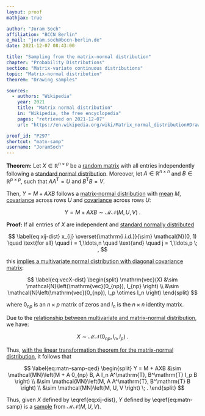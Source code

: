 ```yaml
---
layout: proof
mathjax: true

author: "Joram Soch"
affiliation: "BCCN Berlin"
e_mail: "joram.soch@bccn-berlin.de"
date: 2021-12-07 08:43:00

title: "Sampling from the matrix-normal distribution"
chapter: "Probability Distributions"
section: "Matrix-variate continuous distributions"
topic: "Matrix-normal distribution"
theorem: "Drawing samples"

sources:
  - authors: "Wikipedia"
    year: 2021
    title: "Matrix normal distribution"
    in: "Wikipedia, the free encyclopedia"
    pages: "retrieved on 2021-12-07"
    url: "https://en.wikipedia.org/wiki/Matrix_normal_distribution#Drawing_values_from_the_distribution"

proof_id: "P297"
shortcut: "matn-samp"
username: "JoramSoch"
---
```



**Theorem:** Let $X \in \mathbb{R}^{n \times p}$ be a [random matrix](/D/rmat) with all entries independently following a [standard normal distribution](/D/snorm). Moreover, let $A \in \mathbb{R}^{n \times n}$ and $B \in \mathbb{R}^{p \times p}$, such that $A A^\mathrm{T} = U$ and $B^\mathrm{T} B = V$.

Then, $Y = M + A X B$ follows a [matrix-normal distribution](/D/matn) with [mean](/D/mean-rmat) $M$, [covariance](/D/covmat) across rows $U$ and [covariance](/D/covmat) across rows $U$:

$$ \label{eq:matn-samp}
Y = M + A X B \sim \mathcal{MN}(M, U, V) \; .
$$


**Proof:** If all entries of $X$ are independent and [standard normally distributed](/D/snorm)

$$ \label{eq:xij-dist}
x_{ij} \overset{\mathrm{i.i.d.}}{\sim} \mathcal{N}(0, 1) \quad \text{for all} \quad i = 1,\ldots,n \quad \text{and} \quad j = 1,\ldots,p \; ,
$$

this [implies a multivariate normal distribution with diagonal covariance matrix](/P/mvn-ind):

$$ \label{eq:vecX-dist}
\begin{split}
\mathrm{vec}(X) &\sim \mathcal{N}\left(\mathrm{vec}(0_{np}), I_{np} \right) \\
&\sim \mathcal{N}\left(\mathrm{vec}(0_{np}), I_p \otimes I_n \right)
\end{split}
$$

where $0_{np}$ is an $n \times p$ matrix of zeros and $I_n$ is the $n \times n$ identity matrix.

Due to the [relationship between multivariate and matrix-normal distribution](/P/matn-mvn), we have:

$$ \label{eq:X-dist}
X \sim \mathcal{MN}(0_{np}, I_n, I_p) \; .
$$

Thus, [with the linear transformation theorem for the matrix-normal distribution](/P/matn-ltt), it follows that

$$ \label{eq:matn-samp-qed}
\begin{split}
Y = M + AXB &\sim \mathcal{MN}\left(M + A 0_{np} B, A I_n A^\mathrm{T}, B^\mathrm{T} I_p B \right) \\
&\sim \mathcal{MN}\left(M, A A^\mathrm{T}, B^\mathrm{T} B \right) \\
&\sim \mathcal{MN}\left(M, U, V \right) \; .
\end{split}
$$

Thus, given $X$ defined by \eqref{eq:xij-dist}, $Y$ defined by \eqref{eq:matn-samp} is a [sample](/D/samp) from $\mathcal{MN}\left(M, U, V \right)$.